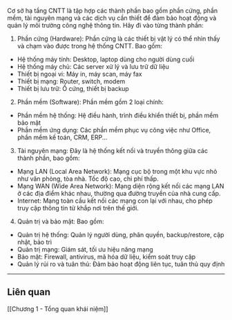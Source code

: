 
Cơ sở hạ tầng CNTT là tập hợp các thành phần bao gồm phần cứng, phần mềm, tài nguyên mạng và các dịch vụ cần thiết để đảm bảo hoạt động và quản lý môi trường công nghệ thông tin. Hãy đi vào từng thành phần:

1. Phần cứng (Hardware): Phần cứng là các thiết bị vật lý có thể nhìn thấy và chạm vào được trong hệ thống CNTT. Bao gồm:

- Hệ thống máy tính: Desktop, laptop dùng cho người dùng cuối
- Hệ thống máy chủ: Các server xử lý và lưu trữ dữ liệu
- Thiết bị ngoại vi: Máy in, máy scan, máy fax
- Thiết bị mạng: Router, switch, modem
- Thiết bị lưu trữ: Ổ cứng, thiết bị backup

2. Phần mềm (Software): Phần mềm gồm 2 loại chính:

- Phần mềm hệ thống: Hệ điều hành, trình điều khiển thiết bị, phần mềm bảo mật
- Phần mềm ứng dụng: Các phần mềm phục vụ công việc như Office, phần mềm kế toán, CRM, ERP...

3. Tài nguyên mạng: Đây là hệ thống kết nối và truyền thông giữa các thành phần, bao gồm:

- Mạng LAN (Local Area Network): Mạng cục bộ trong một khu vực nhỏ như văn phòng, tòa nhà. Tốc độ cao, chi phí thấp.
- Mạng WAN (Wide Area Network): Mạng diện rộng kết nối các mạng LAN ở các địa điểm khác nhau, thường qua đường truyền của nhà cung cấp.
- Internet: Mạng toàn cầu kết nối các mạng con lại với nhau, cho phép truy cập thông tin từ khắp nơi trên thế giới.

4. Quản trị và bảo mật: Bao gồm:

- Quản trị hệ thống: Quản lý người dùng, phân quyền, backup/restore, cập nhật, bảo trì
- Quản trị mạng: Giám sát, tối ưu hiệu năng mạng
- Bảo mật: Firewall, antivirus, mã hóa dữ liệu, kiểm soát truy cập
- Quản lý rủi ro và tuân thủ: Đảm bảo hoạt động liên tục, tuân thủ quy định



---

## Liên quan
[[Chương 1 - Tổng quan khái niệm]]